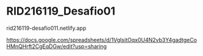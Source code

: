 # RID216119_Desafio01



<!-- LINK SITE --> 
rid216119-desafio011.netlify.app

<!-- LINK PLANILHA --> 
https://docs.google.com/spreadsheets/d/1VgIsitOqx0U4N2vb3Y4gadtgeCoHMnQHrft2CgEqDGw/edit?usp=sharing